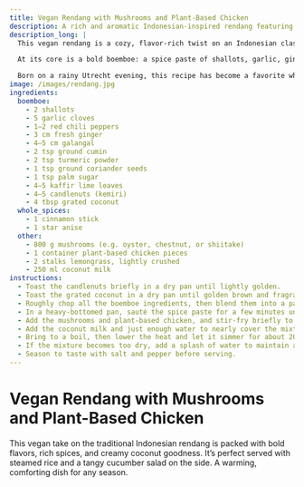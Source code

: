 ```yaml
---
title: Vegan Rendang with Mushrooms and Plant-Based Chicken
description: A rich and aromatic Indonesian-inspired rendang featuring mushrooms, plant-based chicken, and a homemade spice paste.
description_long: |
  This vegan rendang is a cozy, flavor-rich twist on an Indonesian classic — hearty, aromatic, and perfect for slow, mindful cooking. As someone who toggles between code and cuisine, I love how this dish blends precision with soul.

  At its core is a bold boemboe: a spice paste of shallots, garlic, ginger, galangal, toasted coconut, and warm spices. Mushrooms and plant-based chicken soak up the creamy, spiced coconut sauce, layered with notes of lime leaf and lemongrass.

  Born on a rainy Utrecht evening, this recipe has become a favorite when I’m craving something grounding yet vibrant. Serve it with rice and a crisp salad, and you’ve got a meal that’s deeply comforting — byte by bite.
image: /images/rendang.jpg
ingredients:
  boemboe:
    - 2 shallots
    - 5 garlic cloves
    - 1–2 red chili peppers
    - 3 cm fresh ginger
    - 4–5 cm galangal
    - 2 tsp ground cumin
    - 2 tsp turmeric powder
    - 1 tsp ground coriander seeds
    - 1 tsp palm sugar
    - 4–5 kaffir lime leaves
    - 4–5 candlenuts (kemiri)
    - 4 tbsp grated coconut
  whole_spices:
    - 1 cinnamon stick
    - 1 star anise
  other:
    - 800 g mushrooms (e.g. oyster, chestnut, or shiitake)
    - 1 container plant-based chicken pieces
    - 2 stalks lemongrass, lightly crushed
    - 250 ml coconut milk
instructions:
  - Toast the candlenuts briefly in a dry pan until lightly golden.
  - Toast the grated coconut in a dry pan until golden brown and fragrant.
  - Roughly chop all the boemboe ingredients, then blend them into a paste using a food processor with a little oil, salt, lemon juice, and black pepper.
  - In a heavy-bottomed pan, sauté the spice paste for a few minutes until aromatic.
  - Add the mushrooms and plant-based chicken, and stir-fry briefly to coat with the paste.
  - Add the coconut milk and just enough water to nearly cover the mixture. Add the lemongrass and stir well.
  - Bring to a boil, then lower the heat and let it simmer for about 20 minutes, until the mushrooms are tender.
  - If the mixture becomes too dry, add a splash of water to maintain a saucy consistency.
  - Season to taste with salt and pepper before serving.
---
```


# Vegan Rendang with Mushrooms and Plant-Based Chicken

This vegan take on the traditional Indonesian rendang is packed with bold flavors, rich spices, and creamy coconut goodness. It’s perfect served with steamed rice and a tangy cucumber salad on the side. A warming, comforting dish for any season.
